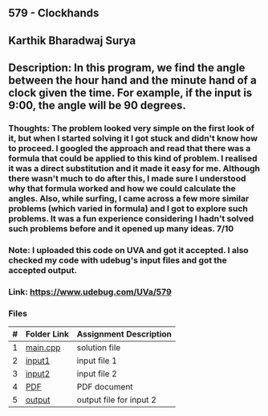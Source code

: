 ## 579 - Clockhands
## Karthik Bharadwaj Surya

## Description: In this program, we find the angle between the hour hand and the minute hand of a clock given the time. For example, if the input is 9:00, the angle will be 90 degrees. 

### Thoughts: The problem looked very simple on the first look of it, but when I started solving it I got stuck and didn't know how to proceed. I googled the approach and read that there was a formula that could be applied to this kind of problem. I realised it was a direct substitution and it made it easy for me. Although there wasn't much to do after this, I made sure I understood why that formula worked and how we could calculate the angles. Also, while surfing, I came across a few more similar problems (which varied in formula) and I got to explore such problems. It was a fun experience considering I hadn't solved such problems before and it opened up many ideas. 7/10

### Note: I uploaded this code on UVA and got it accepted. I also checked my code with udebug's input files and got the accepted output. 

### Link: https://www.udebug.com/UVa/579

### Files

|   #   | Folder Link                            | Assignment Description                               |
| :---: | -------------------------------------- | ---------------------------------------------------- |
|   1   | [main.cpp](./main2.cpp)                | solution file                                        |
|   2   | [input1](./in1)                        | input file 1                                         |
|   3   | [input2](./in2)                        | input file 2                                         |
|   4   | [PDF](./p579.pdf)                      | PDF document                                         |
|   5   | [output](./out1)                       | output file for input 2                              |
